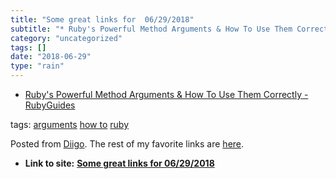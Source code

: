 ```yaml
---
title: "Some great links for  06/29/2018"
subtitle: "* Ruby's Powerful Method Arguments & How To Use Them Correctly - RubyGuides"
category: "uncategorized"
tags: []
date: "2018-06-29"
type: "rain"
---
```

* [Ruby's Powerful Method Arguments & How To Use Them Correctly - RubyGuides](<http://www.rubyguides.com/2018/06/rubys-method-arguments/>)

tags: [arguments](<https://www.diigo.com/user/pitosalas/arguments>) [how
to](<https://www.diigo.com/user/pitosalas/how to>)
[ruby](<https://www.diigo.com/user/pitosalas/ruby>)

Posted from [Diigo](<https://www.diigo.com>). The rest of my favorite links
are [here](<https://www.diigo.com/user/pitosalas>).


* **Link to site:** **[Some great links for  06/29/2018](None)**